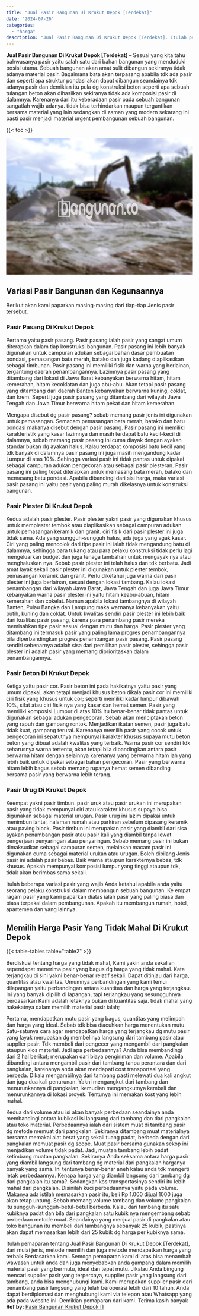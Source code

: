 ```yaml
---
title: "Jual Pasir Bangunan Di Krukut Depok [Terdekat]"
date: "2024-07-26"
categories: 
  - "harga"
description: "Jual Pasir Bangunan Di Krukut Depok [Terdekat]. Itulah pemaparan tentang Jual Pasir Bangunan Di Krukut Depok [Terdekat], dari mulai jenis, metode memilih d..."
---
```


**Jual Pasir Bangunan Di Krukut Depok \[Terdekat\]** – Sesuai yang kita tahu bahwasanya pasir yaitu salah satu dari bahan bangunan yang menduduki posisi utama. Sebuah bangunan akan amat sulit dibangun sekiranya tidak adanya material pasir. Bagaimana bata akan terpasang apabila tdk ada pasir dan seperti apa struktur pondasi akan dapat dibangun seandainya tdk adanya pasir dan demikian itu pula dg konstruksi beton seperti apa sebuah tulangan beton akan dihasilkan sekiranya tidak ada komposisi pasir di dalamnya. Karenanya dari itu keberadaan pasir pada sebuah bangunan sangatlah wajib adanya. tidak bisa terhindarkan maupun tergantikan bersama material yang lain sedangkan di zaman yang modern sekarang ini pasti pasir menjadi material urgent pembangunan sebuah bangunan.

{{< toc >}}

![Jual Pasir Bangunan Di Krukut Depok [Terdekat]](/images/jual-pasir-bangunan-42.png)

## Variasi Pasir Bangunan dan Kegunaannya

Berikut akan kami paparkan masing-masing dari tiap-tiap Jenis pasir tersebut.

### Pasir Pasang Di Krukut Depok

Pertama yaitu pasir pasang. Pasir pasang ialah pasir yang sangat umum diterapkan dalam tiap konstruksi bangunan. Pasir pasang ini lebih banyak digunakan untuk campuran adukan sebagai bahan dasar pembuatan pondasi, pemasangan bata merah, batako dan juga kadang diaplikasikan sebagai timbunan. Pasir pasang ini memiliki fisik dan warna yang berlainan, tergantung daerah penambangannya. Lazimnya pasir pasang yang ditambang dari lokasi di Jawa Barat kebanyakan berwarna hitam, hitam kemerahan, hitam kecoklatan dan juga abu-abu. Akan tetapi pasir pasang yang ditambang dari daerah Banten kebanyakan berwarna kuning, coklat, dan krem. Seperti juga pasir pasang yang ditambang dari wilayah Jawa Tengah dan Jawa Timur berwarna hitam pekat dan hitam kemerahan.

Mengapa disebut dg pasir pasang? sebab memang pasir jenis ini digunakan untuk pemasangan. Semacam pemasangan bata merah, batako dan batu pondasi makanya disebut dengan pasir pasang. Pasir pasang ini memiliki karakteristik yang kasar lazimnya dan masih terdapat batu kecil-kecil di dalamnya, sebab memang pasir pasang ini cuma diayak dengan ayakan standar bukan dg ayakan halus. Kalau terdapat komposisi batu kecil yang tdk banyak di dalamnya pasir pasang ini juga masih mengandung kadar Lumpur di atas 10%. Sehingga variasi pasir ini tidak pantas untuk dipakai sebagai campuran adukan pengecoran atau sebagai pasir plesteran. Pasir pasang ini paling tepat diterapkan untuk memasang bata merah, batako dan memasang batu pondasi. Apabila dibandingi dari sisi harga, maka variasi pasir pasang ini yaitu pasir yang paling murah dikelasnya untuk konstruksi bangunan.

### Pasir Plester Di Krukut Depok

Kedua adalah pasir plester. Pasir plester yakni pasir yang digunakan khusus untuk memplester tembok atau diaplikasikan sebagai campuran adukan untuk pemasangan keramik dan granit. ciri fisik dari pasir plester ini juga tidak sama. Ada yang sungguh-sungguh halus, ada juga yang agak kasar. Ciri yang paling mencolok dari tipe pasir ini ialah tidak mengandung batu di dalamnya, sehingga para tukang atau para pelaku konstruksi tidak perlu lagi mengeluarkan budget dan juga tenaga tambahan untuk mengayak nya atau menghaluskan nya. Sebab pasir plester ini telah halus dan tdk berbatu. Jadi amat layak sekali pasir plester ini digunakan untuk plester tembok, pemasangan keramik dan granit. Perlu diketahui juga warna dari pasir plester ini juga berlainan, sesuai dengan lokasi tambang. Kalau lokasi penambangan dari wilayah Jawa Barat, Jawa Tengah dan juga Jawa Timur kebanyakan warna pasir plester ini yaitu hitam keabu-abuan, hitam kemerahan dan cokelat. Namun apabila lokasi tambangnya di wilayah Banten, Pulau Bangka dan Lampung maka warnanya kebanyakan yaitu putih, kuning dan coklat. Untuk kwalitas sendiri pasir plester ini lebih baik dari kualitas pasir pasang, karena para penambang pasir mereka memisahkan tipe pasir sesuai dengan mutu dan harga. Pasir plester yang ditambang ini termasuk pasir yang paling lama progres penambangannya bila diperbandingkan progres penambangan pasir pasang. Pasir pasang sendiri sebenarnya adalah sisa dari pemilihan pasir plester, sehingga pasir plester ini adalah pasir yang memang diprioritaskan dalam penambangannya.

### Pasir Beton Di Krukut Depok

Ketiga yaitu pasir cor. Pasir beton ini pada hakikatnya yaitu pasir yang umum dipakai, akan tetapi menjadi khusus beton dikala pasir cor ini memiliki ciri fisik yang khusus untuk cor; seperti memiliki kadar lumpur dibawah 10%, sifat atau ciri fisik nya yang kasar dan hemat semen. Pasir yang memiliki komposisi Lumpur di atas 10% itu benar-benar tidak pantas untuk digunakan sebagai adukan pengecoran. Sebab akan menciptakan beton yang rapuh dan gampang rontok. Menjadikan ikatan semen, pasir juga batu tidak kuat, gampang terurai. Karenanya memilih pasir yang cocok untuk pengecoran ini sepatutnya mempunyai karakter khusus supaya mutu beton beton yang dibuat adalah kwalitas yang terbaik. Warna pasir cor sendiri tdk seharusnya warna tertentu, akan tetapi bila dibandingkan antara pasir berwarna hitam dengan selainnya karenanya yang berwarna hitam lah yang lebih baik untuk dipakai sebagai bahan pengecoran. Pasir yang berwarna hitam lebih bagus sebab memang rupanya hemat semen dibanding bersama pasir yang berwarna lebih terang.

### Pasir Urug Di Krukut Depok

Keempat yakni pasir timbun. pasir uruk atau pasir urukan ini merupakan pasir yang tidak mempunyai ciri atau karakter khusus supaya bisa digunakan sebagai material urugan. Pasir urug ini lazim dipakai untuk menimbun lantai, halaman rumah atau parkiran sebelum dipasang keramik atau paving block. Pasir timbun ini merupakan pasir yang diambil dari sisa ayakan penambangan pasir atau pasir kali yang diambil tanpa lewat pengerjaan penyaringan atau penyaringan. Sebab memang pasir ini bukan dimaksudkan sebagai campuran semen, melainkan macam pasir ini digunakan cuma sebagai material urukan atau urugan. Boleh dibilang Jenis pasir ini adalah pasir bebas. Baik warna ataupun karakternya bebas, tdk khusus. Apakah mempunyai komposisi lumpur yang tinggi ataupun tdk, tidak akan berimbas sama sekali.

Itulah beberapa variasi pasir yang wajib Anda ketahui apabila anda yaitu seorang pelaku konstruksi dalam membangun sebuah bangunan. Ke empat ragam pasir yang kami paparkan diatas ialah pasir yang paling biasa dan biasa terpakai dalam pembangunan. Apakah itu membangun rumah, hotel, apartemen dan yang lainnya.

## Memilih Harga Pasir Yang Tidak Mahal Di Krukut Depok

{{< table-tables table="table2" >}}

Berdiskusi tentang harga yang tidak mahal, Kami yakin anda sekalian sependapat menerima pasir yang bagus dg harga yang tidak mahal. Kata terjangkau di sini yakni benar-benar relatif sekali. Dapat ditinjau dari harga, quantitas atau kwalitas. Umumnya perbandingan yang kami temui dilapangan yaitu perbandingan antara kuantitas dan harga yang terjangkau. Ini yang banyak dipilih di lapangan, tapi terjangkau yang sesungguhnya berdasarkan Kami adalah letaknya bukan di kuantitas saja. tidak mahal yang hakekatnya dalam memilih material pasir ialah;

Pertama, mendapatkan mutu pasir yang bagus, quantitas yang melimpah dan harga yang ideal. Sebab tdk bisa diacuhkan harga menentukan mutu. Satu-satunya cara agar mendapatkan harga yang terjangkau dg mutu pasir yang layak merupakan dg membelinya langsung dari tambang pasir atau supplier pasir. Tdk membeli dari pengecer yang mengambil dari pangkalan ataupun kios material. Jadi apa perbedaannya? Anda bisa membandingi dari 2 hal berikut; merupakan dari biaya pengiriman dan volume. Apabila dibandingi antara mengambil pasir dari tambang tanpa perantara dan dari pangkalan, karenanya anda akan mendapati cost transportasi yang berbeda. Dikala mengambilnya dari tambang pasti melewati dua kali angkut dan juga dua kali penurunan. Yakni mengangkut dari tambang dan menurunkannya di pangkalan, kemudian mengangkutnya kembali dan menurunkannya di lokasi proyek. Tentunya ini memakan kost yang lebih mahal.

Kedua dari volume atau isi akan banyak perbedaan seandainya anda membandingi antara kubikasi isi langsung dari tambang dan dari pangkalan atau toko material. Perbedaannya ialah dari sistem muat di tambang pasir dg metode memuat dari pangkalan. Sekiranya ditambang muat materialnya bersama memakai alat berat yang sekali tuang padat, berbeda dengan dari pangkalan memuat pasir dg scope. Muat pasir bersama gunakan sekop ini menjadikan volume tidak padat. Jadi, muatan tambang lebih padat ketimbang muatan pangkalan. Sekiranya Anda seksama antara harga pasir yang diambil langsung dari tambang dg material dari pangkalan harganya banyak yang sama. Ini tentunya benar-benar aneh kalau anda tdk mengerti letak perbedaannya. Kenapa harga yang diambil langsung dari tambang dg dari pangkalan itu sama?. Sedangkan kos transportasinya sendiri itu lebih mahal dari pangkalan. Disinilah kuci perbedaannya yaitu pada volume. Makanya ada istilah memasarkan pasir itu, beli Rp 1.000 dijual 1000 juga akan tetap untung. Sebab memang volume tambang dan volume pangkalan itu sungguh-sungguh-betul-betul berbeda. Kalau dari tambang itu satu kubiknya padat dan bila dari pangkalan satu kubik nya mengembang sebab perbedaan metode muat. Seandainya yang menjual pasir di pangkalan atau toko bangunan itu membeli dari tambangnya sebanyak 25 kubik, pastinya akan dapat memasarkan lebih dari 25 kubik dg harga per kubiknya sama.

Itulah pemaparan tentang Jual Pasir Bangunan Di Krukut Depok \[Terdekat\], dari mulai jenis, metode memilih dan juga metode mendapatkan harga yang terbaik Berdasarkan kami. Semoga pemaparan kami di atas bisa menambah wawasan untuk anda dan juga menyebabkan anda gampang dalam memilih material pasir yang bermutu, ideal dan tepat mutu. Jikalau Anda bingung mencari supplier pasir yang terpercaya, supplier pasir yang langsung dari tambang, anda bisa menghubungi kami. Kami merupakan supplier pasir dari penambang pasir langsung yang telah beroperasi lebih dari 10 tahun. Anda dapat berdiplomasi dan menghubungi kami via telepon atau Whatsapp yang ada pada website ini. Demikian pemaparan dari kami. Terima kasih banyak
**Ref by:** [Pasir Bangunan Krukut Depok []](https://id.wikipedia.org/wiki/Pasir)
